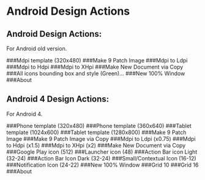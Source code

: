 Android Design Actions
==================

Android Design Actions:
--------
For Android old version.

###Mdpi template (320x480)
###Make 9 Patch Image
###Mdpi to Ldpi
###Mdpi to Hdpi
###Mdpi to XHpi
###Make New Document via Copy
###All icons bounding box and style (Green)...
###New 100% Window
###About


Android 4 Design Actions:
--------
For Android 4.

###Phone template (320x480)
###Phone template (360x640)
###Tablet template (1024x600)
###Tablet template (1280x800)
###Make 9 Patch Image
###Make 9 Patch Image via Copy
###Mdpi to Ldpi (x0.75)
###Mdpi to Hdpi (x1.5)
###Mdpi to XHpi (x2)
###Make New Document via Copy
###Google Play icon (512)
###Launcher icon (48)
###Action Bar icon Light (32-24)
###Action Bar Icon Dark (32-24)
###Small/Contextual Icon (16-12)
###Notification Icon (24-22)
###New 100% Window
###Grid 10
###Grid 16
###About

